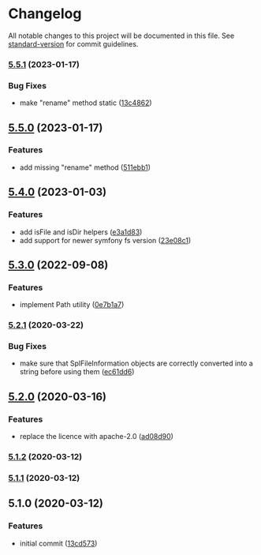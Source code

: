 # Changelog

All notable changes to this project will be documented in this file. See [standard-version](https://github.com/conventional-changelog/standard-version) for commit guidelines.

### [5.5.1](https://github.com/Neunerlei/filesystem/compare/v5.5.0...v5.5.1) (2023-01-17)


### Bug Fixes

* make "rename" method static ([13c4862](https://github.com/Neunerlei/filesystem/commit/13c48625fb0594553b052344032e61ace3f5751e))

## [5.5.0](https://github.com/Neunerlei/filesystem/compare/v5.4.0...v5.5.0) (2023-01-17)


### Features

* add missing "rename" method ([511ebb1](https://github.com/Neunerlei/filesystem/commit/511ebb17bead16075c4eab9d782c71f1a77649d6))

## [5.4.0](https://github.com/Neunerlei/filesystem/compare/v5.3.0...v5.4.0) (2023-01-03)


### Features

* add isFile and isDir helpers ([e3a1d83](https://github.com/Neunerlei/filesystem/commit/e3a1d8309df23ed3ac906888a2d4c6bad0fd172d))
* add support for newer symfony fs version ([23e08c1](https://github.com/Neunerlei/filesystem/commit/23e08c1b29ae256199e22653ca7dc8ff8f7d05bd))

## [5.3.0](https://github.com/Neunerlei/filesystem/compare/v5.2.1...v5.3.0) (2022-09-08)


### Features

* implement Path utility ([0e7b1a7](https://github.com/Neunerlei/filesystem/commit/0e7b1a7cec84d168904a212b997f0b63cc1f281c))

### [5.2.1](https://github.com/Neunerlei/filesystem/compare/v5.2.0...v5.2.1) (2020-03-22)


### Bug Fixes

* make sure that SplFileInformation objects are correctly converted into a string before using them ([ec61dd6](https://github.com/Neunerlei/filesystem/commit/ec61dd68c85ee532ce48430d77dcc981cc495188))

## [5.2.0](https://github.com/Neunerlei/filesystem/compare/v5.1.2...v5.2.0) (2020-03-16)


### Features

* replace the licence with apache-2.0 ([ad08d90](https://github.com/Neunerlei/filesystem/commit/ad08d90a218f736d646291e8acbbf1eb71e78701))

### [5.1.2](https://github.com/Neunerlei/filesystem/compare/v5.1.1...v5.1.2) (2020-03-12)

### [5.1.1](https://github.com/Neunerlei/filesystem/compare/v5.1.0...v5.1.1) (2020-03-12)

## 5.1.0 (2020-03-12)


### Features

* initial commit ([13cd573](https://github.com/Neunerlei/filesystem/commit/13cd573d8ec3566b9333adc2fc32c50afadf0cf5))
